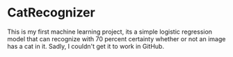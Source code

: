 # CatRecognizer
This is my first machine learning project, its a simple logistic regression model that can recognize with 70 percent certainty whether or not an image has a cat in it. Sadly, I couldn't get it to work in GitHub.
